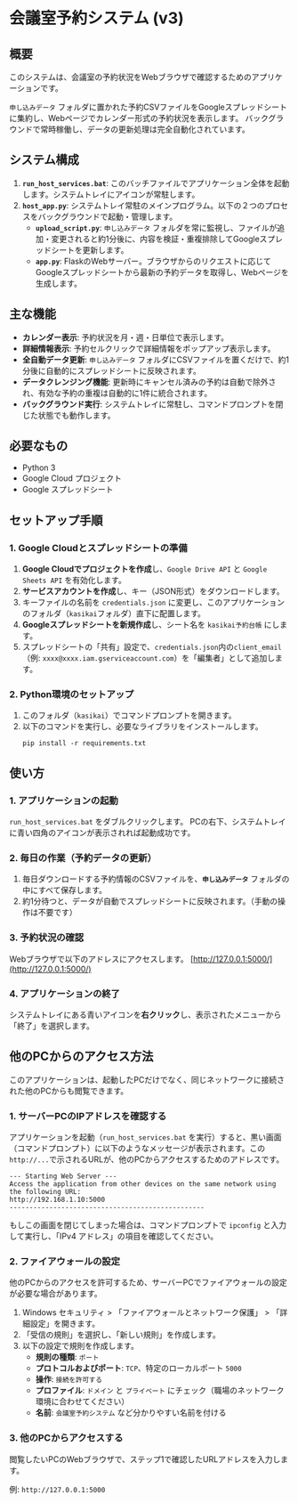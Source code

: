 # 会議室予約システム (v3)

## 概要

このシステムは、会議室の予約状況をWebブラウザで確認するためのアプリケーションです。

`申し込みデータ` フォルダに置かれた予約CSVファイルをGoogleスプレッドシートに集約し、Webページでカレンダー形式の予約状況を表示します。
バックグラウンドで常時稼働し、データの更新処理は完全自動化されています。

## システム構成

1.  **`run_host_services.bat`**: このバッチファイルでアプリケーション全体を起動します。システムトレイにアイコンが常駐します。
2.  **`host_app.py`**: システムトレイ常駐のメインプログラム。以下の２つのプロセスをバックグラウンドで起動・管理します。
    *   **`upload_script.py`**: `申し込みデータ` フォルダを常に監視し、ファイルが追加・変更されると約1分後に、内容を検証・重複排除してGoogleスプレッドシートを更新します。
    *   **`app.py`**: FlaskのWebサーバー。ブラウザからのリクエストに応じてGoogleスプレッドシートから最新の予約データを取得し、Webページを生成します。

## 主な機能

*   **カレンダー表示**: 予約状況を月・週・日単位で表示します。
*   **詳細情報表示**: 予約セルクリックで詳細情報をポップアップ表示します。
*   **全自動データ更新**: `申し込みデータ` フォルダにCSVファイルを置くだけで、約1分後に自動的にスプレッドシートに反映されます。
*   **データクレンジング機能**: 更新時にキャンセル済みの予約は自動で除外され、有効な予約の重複は自動的に1件に統合されます。
*   **バックグラウンド実行**: システムトレイに常駐し、コマンドプロンプトを閉じた状態でも動作します。

## 必要なもの

*   Python 3
*   Google Cloud プロジェクト
*   Google スプレッドシート

## セットアップ手順

### 1. Google Cloudとスプレッドシートの準備

1.  **Google Cloudでプロジェクトを作成**し、`Google Drive API` と `Google Sheets API` を有効化します。
2.  **サービスアカウントを作成**し、キー（JSON形式）をダウンロードします。
3.  キーファイルの名前を `credentials.json` に変更し、このアプリケーションのフォルダ（`kasikai`フォルダ）直下に配置します。
4.  **Googleスプレッドシートを新規作成**し、シート名を `kasikai予約台帳` にします。
5.  スプレッドシートの「共有」設定で、`credentials.json`内の`client_email`（例: `xxxx@xxxx.iam.gserviceaccount.com`）を「編集者」として追加します。

### 2. Python環境のセットアップ

1.  このフォルダ（`kasikai`）でコマンドプロンプトを開きます。
2.  以下のコマンドを実行し、必要なライブラリをインストールします。
    ```
    pip install -r requirements.txt
    ```

## 使い方

### 1. アプリケーションの起動

`run_host_services.bat` をダブルクリックします。
PCの右下、システムトレイに青い四角のアイコンが表示されれば起動成功です。

### 2. 毎日の作業（予約データの更新）

1.  毎日ダウンロードする予約情報のCSVファイルを、**`申し込みデータ`** フォルダの中にすべて保存します。
2.  約1分待つと、データが自動でスプレッドシートに反映されます。（手動の操作は不要です）

### 3. 予約状況の確認

Webブラウザで以下のアドレスにアクセスします。
[http://127.0.0.1:5000/](http://127.0.0.1:5000/)

### 4. アプリケーションの終了

システムトレイにある青いアイコンを**右クリック**し、表示されたメニューから「終了」を選択します。

## 他のPCからのアクセス方法

このアプリケーションは、起動したPCだけでなく、同じネットワークに接続された他のPCからも閲覧できます。

### 1. サーバーPCのIPアドレスを確認する

アプリケーションを起動（`run_host_services.bat` を実行）すると、黒い画面（コマンドプロンプト）に以下のようなメッセージが表示されます。この`http://...`で示されるURLが、他のPCからアクセスするためのアドレスです。

```
--- Starting Web Server ---
Access the application from other devices on the same network using the following URL:
http://192.168.1.10:5000
-------------------------------------------------
```

もしこの画面を閉じてしまった場合は、コマンドプロンプトで `ipconfig` と入力して実行し、「IPv4 アドレス」の項目を確認してください。

### 2. ファイアウォールの設定

他のPCからのアクセスを許可するため、サーバーPCでファイアウォールの設定が必要な場合があります。

1.  Windows セキュリティ > 「ファイアウォールとネットワーク保護」 > 「詳細設定」を開きます。
2.  「受信の規則」を選択し、「新しい規則」を作成します。
3.  以下の設定で規則を作成します。
    *   **規則の種類**: `ポート`
    *   **プロトコルおよびポート**: `TCP`、特定のローカルポート `5000`
    *   **操作**: `接続を許可する`
    *   **プロファイル**: `ドメイン` と `プライベート` にチェック（職場のネットワーク環境に合わせてください）
    *   **名前**: `会議室予約システム` など分かりやすい名前を付ける

### 3. 他のPCからアクセスする

閲覧したいPCのWebブラウザで、ステップ1で確認したURLアドレスを入力します。

例: `http://127.0.0.1:5000`
